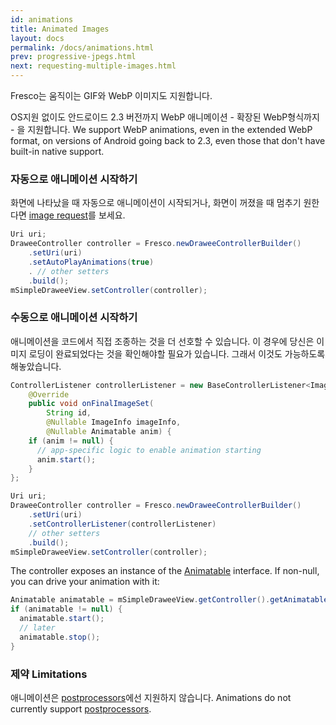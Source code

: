 ```yaml
---
id: animations
title: Animated Images
layout: docs
permalink: /docs/animations.html
prev: progressive-jpegs.html
next: requesting-multiple-images.html
---
```

Fresco는 움직이는 GIF와 WebP 이미지도 지원합니다.

OS지원 없이도 안드로이드 2.3 버전까지 WebP 애니메이션 - 확장된 WebP형식까지 - 을 지원합니다.
We support WebP animations, even in the extended WebP format, on versions of Android going back to 2.3, even those that don't have built-in native support.

### 자동으로 애니메이션 시작하기

화면에 나타났을 때 자동으로 애니메이션이 시작되거나, 화면이 꺼졌을 때 멈추기 원한다면  [image request](image-requests.html)를 보세요.

```java
Uri uri;
DraweeController controller = Fresco.newDraweeControllerBuilder()
    .setUri(uri)
    .setAutoPlayAnimations(true)
    . // other setters
    .build();
mSimpleDraweeView.setController(controller);
```

### 수동으로 애니메이션 시작하기
애니메이션을 코드에서 직접 조종하는 것을 더 선호할 수 있습니다. 이 경우에 당신은 이미지 로딩이 완료되었다는 것을 확인해야할 필요가 있습니다. 그래서 이것도 가능하도록 해놓았습니다.

```java
ControllerListener controllerListener = new BaseControllerListener<ImageInfo>() {
    @Override
    public void onFinalImageSet(
        String id,
        @Nullable ImageInfo imageInfo,
        @Nullable Animatable anim) {
    if (anim != null) {
      // app-specific logic to enable animation starting
      anim.start();
    }
};

Uri uri;
DraweeController controller = Fresco.newDraweeControllerBuilder()
    .setUri(uri)
    .setControllerListener(controllerListener)
    // other setters
    .build();
mSimpleDraweeView.setController(controller);
```

The controller exposes an instance of the [Animatable](http://developer.android.com/reference/android/graphics/drawable/Animatable.html) interface. If non-null, you can drive your animation with it:

```java
Animatable animatable = mSimpleDraweeView.getController().getAnimatable();
if (animatable != null) {
  animatable.start();
  // later
  animatable.stop();
}
```

### 제약 Limitations

애니메이션은 [postprocessors](modifying-image.html)에선 지원하지 않습니다.
Animations do not currently support [postprocessors](modifying-image.html).